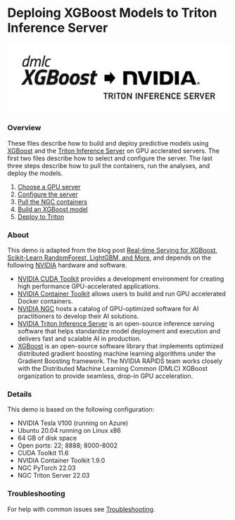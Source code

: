 # Deploing XGBoost Models to Triton Inference Server

![](resources/logos.png)

### Overview

These files describe how to build and deploy predictive models using [XGBoost](https://www.nvidia.com/en-us/glossary/data-science/xgboost/) and the [Triton Inference Server](https://developer.nvidia.com/nvidia-triton-inference-server) on GPU acclerated servers. The first two files describe how to select and configure the server. The last three steps describe how to pull the containers, run the analyses, and deploy the models.

1. [Choose a GPU server](1-choose-a-gpu-server.md)
2. [Configure the server](2-configure-the-server.md)
3. [Pull the NGC containers](3-pull-the-ngc-containers.md)
4. [Build an XGBoost model](4-build-an-xgboost-model.ipynb)
5. [Deploy to Triton](5-deploy-to-triton.ipynb)

### About

This demo is adapted from the blog post [Real-time Serving for XGBoost, Scikit-Learn RandomForest, LightGBM, and More](https://developer.nvidia.com/blog/real-time-serving-for-xgboost-scikit-learn-randomforest-lightgbm-and-more/), and depends on the following [NVIDIA](https://www.nvidia.com/en-us/) hardware and software.

* [NVIDIA CUDA Toolkit](https://developer.nvidia.com/cuda-downloads) provides a development environment for creating high performance GPU-accelerated applications.
* [NVIDIA Container Toolkit](https://github.com/NVIDIA/nvidia-docker) allows users to build and run GPU accelerated Docker containers.
* [NVIDIA NGC](https://catalog.ngc.nvidia.com/) hosts a catalog of GPU-optimized software for AI practitioners to develop their AI solutions.
* [NVIDIA Triton Inference Server](https://developer.nvidia.com/nvidia-triton-inference-server) is an open-source inference serving software that helps standardize model deployment and execution and delivers fast and scalable AI in production.
* [XGBoost](https://www.nvidia.com/en-us/glossary/data-science/xgboost/) is an open-source software library that implements optimized distributed gradient boosting machine learning algorithms under the Gradient Boosting framework. The NVIDIA RAPIDS team works closely with the Distributed Machine Learning Common (DMLC) XGBoost organization to provide seamless, drop-in GPU acceleration.

### Details

This demo is based on the following configuration:

* NVIDIA Tesla V100 (running on Azure)
* Ubuntu 20.04 running on Linux x86
* 64 GB of disk space
* Open ports: 22; 8888; 8000-8002
* CUDA Toolkit 11.6
* NVIDIA Container Toolkit 1.9.0
* NGC PyTorch 22.03
* NGC Triton Server 22.03

### Troubleshooting

For help with common issues see [Troubleshooting](resources/troubleshooting.md).
